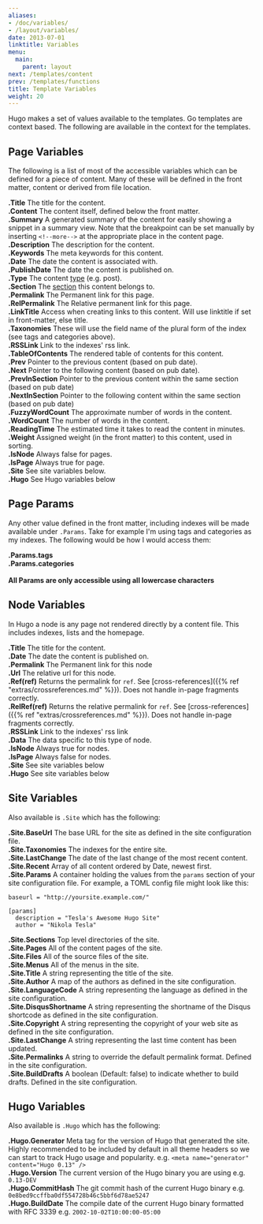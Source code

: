 ```yaml
---
aliases:
- /doc/variables/
- /layout/variables/
date: 2013-07-01
linktitle: Variables
menu:
  main:
    parent: layout
next: /templates/content
prev: /templates/functions
title: Template Variables
weight: 20
---
```


Hugo makes a set of values available to the templates. Go templates are context based. The following
are available in the context for the templates.

## Page Variables

The following is a list of most of the accessible variables which can be
defined for a piece of content. Many of these will be defined in the front
matter, content or derived from file location.

**.Title**  The title for the content.<br>
**.Content** The content itself, defined below the front matter.<br>
**.Summary** A generated summary of the content for easily showing a snippet in a summary view. Note that the breakpoint can be set manually by inserting <code>&lt;!&#x2d;&#x2d;more&#x2d;&#x2d;&gt;</code> at the appropriate place in the content page.<br>
**.Description** The description for the content.<br>
**.Keywords** The meta keywords for this content.<br>
**.Date** The date the content is associated with.<br>
**.PublishDate** The date the content is published on.<br>
**.Type** The content [type](/content/types/) (e.g. post).<br>
**.Section** The [section](/content/sections/) this content belongs to.<br>
**.Permalink** The Permanent link for this page.<br>
**.RelPermalink** The Relative permanent link for this page.<br>
**.LinkTitle** Access when creating links to this content. Will use linktitle if set in front-matter, else title.<br>
**.Taxonomies** These will use the field name of the plural form of the index (see tags and categories above).<br>
**.RSSLink** Link to the indexes' rss link.<br>
**.TableOfContents** The rendered table of contents for this content.<br>
**.Prev** Pointer to the previous content (based on pub date).<br>
**.Next** Pointer to the following content (based on pub date).<br>
**.PrevInSection** Pointer to the previous content within the same section (based on pub date)<br>
**.NextInSection** Pointer to the following content within the same section (based on pub date)<br>
**.FuzzyWordCount** The approximate number of words in the content.<br>
**.WordCount** The number of words in the content.<br>
**.ReadingTime** The estimated time it takes to read the content in minutes.<br>
**.Weight** Assigned weight (in the front matter) to this content, used in sorting.<br>
**.IsNode** Always false for pages.<br>
**.IsPage** Always true for page.<br>
**.Site** See site variables below.<br>
**.Hugo** See Hugo variables below<br>

## Page Params

Any other value defined in the front matter, including indexes will be made available under `.Params`.
Take for example I'm using tags and categories as my indexes. The following would be how I would access them:

**.Params.tags** <br>
**.Params.categories** <br>
<br>
**All Params are only accessible using all lowercase characters**<br>

## Node Variables
In Hugo a node is any page not rendered directly by a content file. This
includes indexes, lists and the homepage.

**.Title**  The title for the content.<br>
**.Date** The date the content is published on.<br>
**.Permalink** The Permanent link for this node<br>
**.Url** The relative url for this node.<br>
**.Ref(ref)** Returns the permalink for `ref`. See [cross-references]({{% ref "extras/crossreferences.md" %}}). Does not handle in-page fragments correctly.<br>
**.RelRef(ref)** Returns the relative permalink for `ref`. See [cross-references]({{% ref "extras/crossreferences.md" %}}). Does not handle in-page fragments correctly.<br>
**.RSSLink** Link to the indexes' rss link <br>
**.Data** The data specific to this type of node.<br>
**.IsNode** Always true for nodes.<br>
**.IsPage** Always false for nodes.<br>
**.Site** See site variables below<br>
**.Hugo** See site variables below<br>

## Site Variables

Also available is `.Site` which has the following:

**.Site.BaseUrl** The base URL for the site as defined in the site configuration file.<br>
**.Site.Taxonomies** The indexes for the entire site.<br>
**.Site.LastChange** The date of the last change of the most recent content.<br>
**.Site.Recent** Array of all content ordered by Date, newest first.<br>
**.Site.Params** A container holding the values from the `params` section of your site configuration file. For example, a TOML config file might look like this:

    baseurl = "http://yoursite.example.com/"

    [params]
      description = "Tesla's Awesome Hugo Site"
      author = "Nikola Tesla"
**.Site.Sections** Top level directories of the site.<br>
**.Site.Pages** All of the content pages of the site.<br>
**.Site.Files** All of the source files of the site.<br>
**.Site.Menus** All of the menus in the site.<br>
**.Site.Title** A string representing the title of the site.<br>
**.Site.Author** A map of the authors as defined in the site configuration.<br>
**.Site.LanguageCode** A string representing the language as defined in the site configuration.<br>
**.Site.DisqusShortname** A string representing the shortname of the Disqus shortcode as defined in the site configuration.<br>
**.Site.Copyright** A string representing the copyright of your web site as defined in the site configuration.<br>
**.Site.LastChange** A string representing the last time content has been updated.<br>
**.Site.Permalinks** A string to override the default permalink format. Defined in the site configuration.<br>
**.Site.BuildDrafts** A boolean (Default: false) to indicate whether to build drafts. Defined in the site configuration.<br>

## Hugo Variables

Also available is `.Hugo` which has the following:

**.Hugo.Generator** Meta tag for the version of Hugo that generated the site. Highly recommended to be included by default in all theme headers so we can start to track Hugo usage and popularity. e.g. `<meta name="generator" content="Hugo 0.13" />`<br>
**.Hugo.Version** The current version of the Hugo binary you are using e.g. `0.13-DEV`<br>
**.Hugo.CommitHash** The git commit hash of the current Hugo binary e.g. `0e8bed9ccffba0df554728b46c5bbf6d78ae5247`<br>
**.Hugo.BuildDate** The compile date of the current Hugo binary formatted with RFC 3339 e.g. `2002-10-02T10:00:00-05:00`<br>
